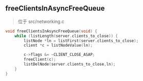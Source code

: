 ## freeClientsInAsyncFreeQueue
> 位于 src/networking.c 

```c
void freeClientsInAsyncFreeQueue(void) {
    while (listLength(server.clients_to_close)) {
        listNode *ln = listFirst(server.clients_to_close);
        client *c = listNodeValue(ln);

        c->flags &= ~CLIENT_CLOSE_ASAP;
        freeClient(c);
        listDelNode(server.clients_to_close,ln);
    }
}
```
